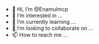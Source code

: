- 👋 Hi, I’m @Enamulmcp
- 👀 I’m interested in ...
- 🌱 I’m currently learning ...
- 💞️ I’m looking to collaborate on ...
- 📫 How to reach me ...

<!---
Enamulmcp/Enamulmcp is a ✨ special ✨ repository because its `README.md` (this file) appears on your GitHub profile.
You can click the Preview link to take a look at your changes.
--->
